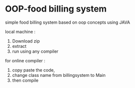 # OOP-food billing system
simple food billing system based on oop concepts using JAVA <br>

local machine : 
1) Download zip
2) extract
3) run using any compiler

for online compiler :
  1) copy paste the code, 
  2) change class name from billingsystem to Main
  3) then compile
